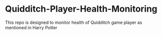 # Quidditch-Player-Health-Monitoring
This repo is designed to monitor health of Quidditch game player as mentioned in Harry Potter
